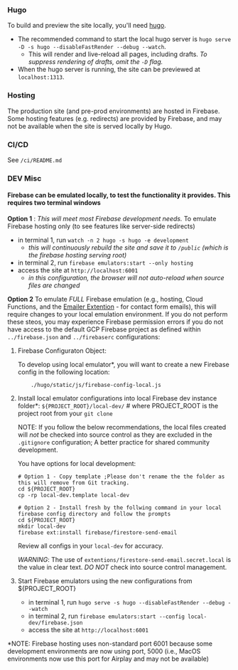### Hugo
To build and preview the site locally, you'll need [hugo](https://gohugo.io/).

- The recommended command to start the local hugo server is `hugo serve -D -s hugo --disableFastRender --debug --watch`.
  - This will render and live-reload all pages, including drafts. _To suppress rendering of drafts, omit the `-D` flag._
- When the hugo server is running, the site can be previewed at `localhost:1313`.

### Hosting
The production site (and pre-prod environments) are hosted in Firebase. Some hosting features (e.g. redirects) are provided by Firebase, and may not be available when the site is served locally by Hugo.

### CI/CD
See `/ci/README.md`

### DEV Misc
#### Firebase can be emulated locally, to test the functionality it provides. This requires two terminal windows

**Option 1** : _This will meet most Firebase development needs._  To emulate Firebase hosting only (to see features like server-side redirects)
  - in terminal 1, run `watch -n 2 hugo -s hugo -e development`
    - _this will continuously rebuild the site and save it to `/public` (which is the firebase hosting serving root)_
  - in terminal 2, run `firebase emulators:start --only hosting`
  - access the site at `http://localhost:6001`
    - _in this configuration, the browser will not auto-reload when source files are changed_


**Option 2** To emulate _FULL_ Firebase emulation (e.g., hosting, Cloud Functions, and the [Emailer Extention](https://firebase.google.com/docs/extensions/official/firestore-send-email) - for contact form emails), this will require changes to your local emulation environment.  If you do not perform these steos, you may experience Firebase permission errors if you do not have access to the default GCP Firebase project as defined within `../firebase.json` and `../firebaserc` configurations:

1) Firebase Configuraton Object:

    To develop using local emulator*, you will want to create a new Firebase config in the following location:
    ```shell
        ./hugo/static/js/firebase-config-local.js
    ```
2. Install local emulator configurations into local Firebase dev instance folder*: `${PROJECT_ROOT}/local-dev/` # where PROJECT_ROOT is the project root from your `git clone`

    NOTE: If you follow the below recommendations, the local files created will _not_ be checked into source control as they are excluded in the `.gitignore` configuration; A better practice for shared community development.

    You have options for local development:

    ```shell
    # Option 1 - Copy template ;Please don't rename the the folder as this will remove from Git tracking.
    cd ${PROJECT_ROOT}
    cp -rp local-dev.template local-dev

    # Option 2 - Install fresh by the follwing command in your local firebase config directory and follow the prompts
    cd ${PROJECT_ROOT}
    mkdir local-dev
    firebase ext:install firebase/firestore-send-email
    ```

    Review all configs in your `local-dev` for accuracy.

    *WARNING*:  The use of `extentions/firestore-send-email.secret.local` is the value in clear text.  _DO NOT_ check into source control management.

3. Start Firebase emulators using the new configurations from ${PROJECT_ROOT}
    - in terminal 1, run  `hugo serve -s hugo --disableFastRender --debug --watch`
    - in terminal 2, run `firebase emulators:start --config local-dev/firebase.json`
    - access the site at `http://localhost:6001`


  *NOTE:
  Firebase hosting uses non-standard port 6001 because some development environments are now using port, 5000 (i.e., MacOS environments now use this port for Airplay and may not be available)
